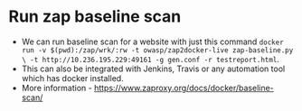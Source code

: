 # Run zap baseline scan

- We can run baseline scan for a website with just this command `docker run -v $(pwd):/zap/wrk/:rw -t owasp/zap2docker-live zap-baseline.py \
    -t http://10.236.195.229:49161 -g gen.conf -r testreport.html`.
- This can also be integrated with Jenkins, Travis or any automation tool which has docker installed. 
- More information - https://www.zaproxy.org/docs/docker/baseline-scan/
